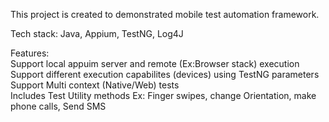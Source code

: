 This project is created to demonstrated mobile test automation framework.

Tech stack: Java, Appium, TestNG, Log4J

Features: <br/>
Support local appuim server and remote (Ex:Browser stack) execution <br/>
Support different execution capabilites (devices) using TestNG parameters <br/>
Support Multi context (Native/Web) tests <br/>
Includes Test Utility methods Ex: Finger swipes, change Orientation, make phone calls, Send SMS <br/>